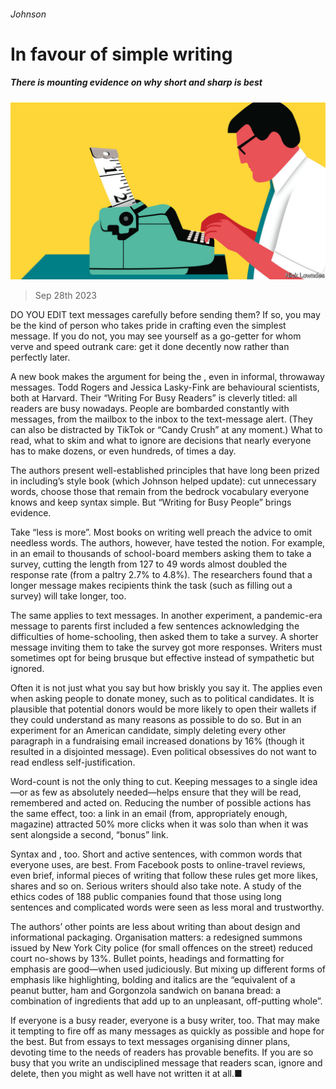###### Johnson

# In favour of simple writing 

##### There is mounting evidence on why short and sharp is best 

![image](images/20230930_BKD001.jpg) 

> Sep 28th 2023 

DO YOU EDIT text messages carefully before sending them? If so, you may be the kind of person who takes pride in crafting even the simplest message. If you do not, you may see yourself as a go-getter for whom verve and speed outrank care: get it done decently now rather than perfectly later.

A new book makes the argument for being the , even in informal, throwaway messages. Todd Rogers and Jessica Lasky-Fink are behavioural scientists, both at Harvard. Their “Writing For Busy Readers” is cleverly titled: all readers are busy nowadays. People are bombarded constantly with messages, from the mailbox to the inbox to the text-message alert. (They can also be distracted by TikTok or “Candy Crush” at any moment.) What to read, what to skim and what to ignore are decisions that nearly everyone has to make dozens, or even hundreds, of times a day. 

The authors present well-established principles that have long been prized in  including’s style book (which Johnson helped update): cut unnecessary words, choose those that remain from the bedrock vocabulary everyone knows and keep syntax simple. But “Writing for Busy People” brings evidence. 

Take “less is more”. Most books on writing well preach the advice to omit needless words. The authors, however, have tested the notion. For example, in an email to thousands of school-board members asking them to take a survey, cutting the length from 127 to 49 words almost doubled the response rate (from a paltry 2.7% to 4.8%). The researchers found that a longer message makes recipients think the task (such as filling out a survey) will take longer, too.

The same applies to text messages. In another experiment, a pandemic-era message to parents first included a few sentences acknowledging the difficulties of home-schooling, then asked them to take a survey. A shorter message inviting them to take the survey got more responses. Writers must sometimes opt for being brusque but effective instead of sympathetic but ignored.

Often it is not just what you say but how briskly you say it. The  applies even when asking people to donate money, such as to political candidates. It is plausible that potential donors would be more likely to open their wallets if they could understand as many reasons as possible to do so. But in an experiment for an American candidate, simply deleting every other paragraph in a fundraising email increased donations by 16% (though it resulted in a disjointed message). Even political obsessives do not want to read endless self-justification.

Word-count is not the only thing to cut. Keeping messages to a single idea—or as few as absolutely needed—helps ensure that they will be read, remembered and acted on. Reducing the number of possible actions has the same effect, too: a link in an email (from, appropriately enough, magazine) attracted 50% more clicks when it was solo than when it was sent alongside a second, “bonus” link.

Syntax and , too. Short and active sentences, with common words that everyone uses, are best. From Facebook posts to online-travel reviews, even brief, informal pieces of writing that follow these rules get more likes, shares and so on. Serious writers should also take note. A study of the ethics codes of 188 public companies found that those using long sentences and complicated words were seen as less moral and trustworthy. 

The authors’ other points are less about writing than about design and informational packaging. Organisation matters: a redesigned summons issued by New York City police (for small offences on the street) reduced court no-shows by 13%. Bullet points, headings and formatting for emphasis are good—when used judiciously. But mixing up different forms of emphasis like highlighting, bolding and italics are the “equivalent of a peanut butter, ham and Gorgonzola sandwich on banana bread: a combination of ingredients that add up to an unpleasant, off-putting whole”.

If everyone is a busy reader, everyone is a busy writer, too. That may make it tempting to fire off as many messages as quickly as possible and hope for the best. But from essays to text messages organising dinner plans, devoting time to the needs of readers has provable benefits. If you are so busy that you write an undisciplined message that readers scan, ignore and delete, then you might as well have not written it at all.■






